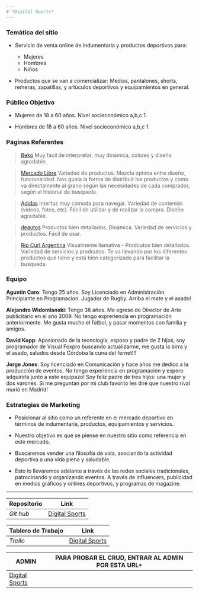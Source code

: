 ```yaml
---
# *Digital Sports*  
---
```

### Temática del sitio

  - Servicio de venta online de indumentaria y productos deportivos para:

	- Mujeres
	- Hombres
	- Niños

  - Productos que se van a comercializar: Medias, pantalones, shorts, remeras, zapatillas, y artúculos deportivos y equipamientos en general.

### Público Objetivo

- Mujeres de 18 a 60 años. Nivel socieconómico a,b,c 1.

- Hombres de 18 a 60 años. Nivel socieconómico a,b,c 1.

### Páginas Referentes

> [Beko](https://www.beko.com/es-es)
Muy facil de interpretar, muy dinámica, colores y diseño agradable.

> [Mercado Libre](https://www.mercadolibre.com.ar)
Variedad de productos. Mezcla óptima entre diseño, funcionalidad. Nos gusta la forma de distribuir los productos y como va directamente al grano según las necesidades de cada comprador, según el historial de busqueda.

> [Adidas](https://www.adidas.com.ar/)
Interfaz muy cómoda para navegar. Variedad de contenido (videos, fotos, etc). Fácil de utilizar y de realizar la compra. Diseño agradable.

> [deautos](https://www.deautos.com/)
Productos bien detallados. Dinámica. Variedad de servicios y productos. Fácil de usar.

> [Rip Curl Argentina](https://www.ripcurlargentina.com/)
Visualmente llamativa - Prodcutos bien detallados. Variedad de servicios y prodcutos. Te va llevando por los diferentes productos que tiene y está bien categorizado para facilitar la busqueda.

### Equipo

**Agustín Caro**: Tengo 25 años. Soy Licenciado en Administración. Principiante en Programacion. Jugador de Rugby. Arriba el mate y el asado!

**Alejandro Widomlanski**: Tengo 36 años. Me egrese de Director de Arte publicitario en el año 2009. No tengo expreriencia en programación anteriormente. Me gusta mucho el fútbol, y pasar momentos con familia y amigos.

**David Kopp**: Apasionado de la tecnología, esposo y padre de 2 hijos, soy programador de Visual Foxpro buscando actualizarme, me gusta la birra y el asado, saludos desde Córdoba la cuna del fernet!!!

**Jorge Jones**: Soy licenciado en Comunicación y hace años me dedico a la producción de eventos. No tengo experiencia en programación y espero adquirirla junto a este equipazo! Soy feliz padre de tres hijos: una mujer y dos varones. Si me preguntan por mi club favorito les diré que nuestro rival murió en Madrid!

### Estrategias de Marketing

- Posicionar al sitio como un referente en el mercado deportivo en términos de indumentaria, productos, equipamientos y servicios.

- Nuestro objetivo es que se piense en nuestro sitio como referencia en este mercado.

- Buscaremos vender una filosofía de vida, asociando la actividad deportiva a una vida plena y saludable.

- Esto lo llevaremos adelante a través de las redes sociales tradicionales, patrocinando y organizando eventos. A través de influencers, publicidad en medios gráficos y onlines deportivos, y programas de magazine.

--- 

| Repositorio | Link |
| ----------- | ---- |
| *Git hub* | [Digital Sports](https://github.com/aguspcaro/Proyecto---Digital-House.git) |


| Tablero de Trabajo | Link |
| ------------------ | ---- |
| *Trello* | [Digital Sports](https://trello.com/b/ltePxjNR/tareas) |


| ADMIN | PARA PROBAR EL CRUD, ENTRAR AL ADMIN POR ESTA URL+ |
| ------------------ | ---- |
| [Digital Sports](http://localhost:3000/products/admin) |